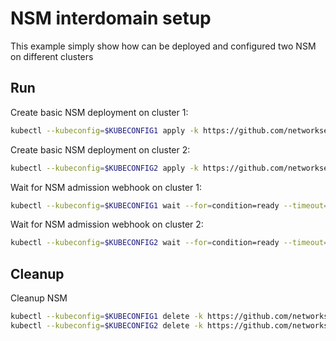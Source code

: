 # NSM interdomain setup


This example simply show how can be deployed and configured two NSM on different clusters

## Run

Create basic NSM deployment on cluster 1:

```bash
kubectl --kubeconfig=$KUBECONFIG1 apply -k https://github.com/networkservicemesh/deployments-k8s/examples/interdomain/nsm/cluster1?ref=128c3fa9e3938c1984b81e0635c675a78b4d08be
```

Create basic NSM deployment on cluster 2:

```bash
kubectl --kubeconfig=$KUBECONFIG2 apply -k https://github.com/networkservicemesh/deployments-k8s/examples/interdomain/nsm/cluster2?ref=128c3fa9e3938c1984b81e0635c675a78b4d08be
```

Wait for NSM admission webhook on cluster 1:

```bash
kubectl --kubeconfig=$KUBECONFIG1 wait --for=condition=ready --timeout=1m pod -n nsm-system -l app=admission-webhook-k8s
```

Wait for NSM admission webhook on cluster 2:

```bash
kubectl --kubeconfig=$KUBECONFIG2 wait --for=condition=ready --timeout=1m pod -n nsm-system -l app=admission-webhook-k8s
```

## Cleanup

Cleanup NSM
```bash
kubectl --kubeconfig=$KUBECONFIG1 delete -k https://github.com/networkservicemesh/deployments-k8s/examples/interdomain/nsm/cluster1?ref=128c3fa9e3938c1984b81e0635c675a78b4d08be
kubectl --kubeconfig=$KUBECONFIG2 delete -k https://github.com/networkservicemesh/deployments-k8s/examples/interdomain/nsm/cluster2?ref=128c3fa9e3938c1984b81e0635c675a78b4d08be
```
